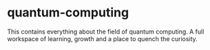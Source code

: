 # quantum-computing

This contains everything about the field of quantum computing. A full workspace of learning, growth and a place to quench the curiosity.
